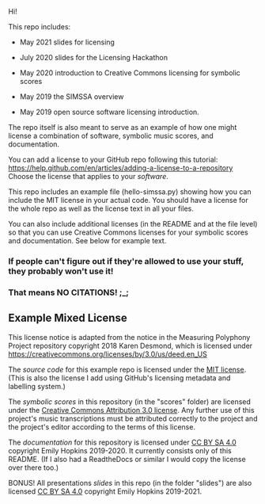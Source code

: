 Hi!

This repo includes: 

* May 2021 slides for licensing 

* July 2020 slides for the Licensing Hackathon

* May 2020 introduction to Creative Commons licensing for symbolic scores

* May 2019 the SIMSSA overview 

* May 2019 open source software licensing introduction. 

The repo itself is also meant to serve as an example of how one might license a combination of software, symbolic music scores, and documentation.

You can add a license to your GitHub repo following this tutorial: https://help.github.com/en/articles/adding-a-license-to-a-repository
Choose the license that applies to your *software*.

This repo includes an example file (hello-simssa.py) showing how you can include the MIT license in your actual code. You should have a license for the whole repo as well as the license text in all your files. 

You can also include additional licenses (in the README and at the file level) so that you can use Creative Commons licenses for your symbolic scores and documentation. See below for example text.

### If people can't figure out if they're allowed to use your stuff, they probably won't use it! 
### That means NO CITATIONS! ;_;

## Example Mixed License
This license notice is adapted from the notice in the Measuring Polyphony Project repository copyright 2018 Karen Desmond, which is licensed under
https://creativecommons.org/licenses/by/3.0/us/deed.en_US

The *source code* for this example repo is licensed under the [MIT license](https://opensource.org/licenses/MIT). (This is also the license I add using GitHub's licensing metadata and labelling system.)

The *symbolic scores* in this repository (in the "scores" folder) are licensed under the [Creative Commons Attribution 3.0 license](https://creativecommons.org/licenses/by/3.0/us/deed.en_US). Any further use of this project's music transcriptions must be attributed correctly to the project and the project's editor according to the terms of this license.

The *documentation* for this repository is licensed under [CC BY SA 4.0](https://creativecommons.org/licenses/by/4.0/) copyright Emily Hopkins 2019-2020. It currently consists only of this README. (If I also had a ReadtheDocs or similar I would copy the license over there too.)

BONUS! All presentations *slides* in this repo (in the folder "slides") are also licensed [CC BY SA 4.0](https://creativecommons.org/licenses/by/4.0/) copyright Emily Hopkins 2019-2021. 


